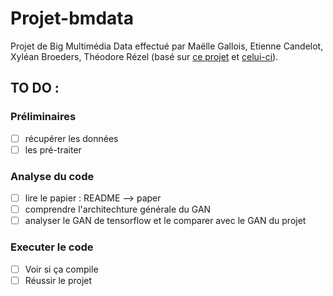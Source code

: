 # Projet-bmdata
Projet de Big Multimédia Data effectué par Maëlle Gallois, Etienne Candelot, Xyléan Broeders, Théodore Rézel (basé sur [ce projet](https://github.com/hnjiakai/BeautyGAN) et [celui-ci](https://github.com/baldFemale/beautyGAN-tf-Implement)).

## TO DO :
### Préliminaires
- [ ] récupérer les données
- [ ] les pré-traiter

### Analyse du code
- [ ] lire le papier : README --> paper
- [ ] comprendre l'architechture générale du GAN
- [ ] analyser le GAN de tensorflow et le comparer avec le GAN du projet

### Executer le code
- [ ] Voir si ça compile
- [ ] Réussir le projet
